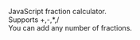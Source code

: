 JavaScript fraction calculator.<br/>
Supports +,-,*,/<br/>
You can add any number of fractions.<br/>
